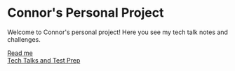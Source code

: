 # Connor's Personal Project
Welcome to Connor's personal project! Here you see my tech talk notes and challenges.

[Read me](README) \
[Tech Talks and Test Prep](testpreps&talks.md)
